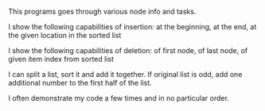 This programs goes through various node info and tasks.

I show the following capabilities of insertion: at the beginning, at the end, at the given location in the sorted list

I show the following capabilities of deletion: of first node, of last node, of given item index from sorted list

I can split a list, sort it and add it together. If original list is odd, add one additional number to the first half of the list.

I often demonstrate my code a few times and in no particular order.
